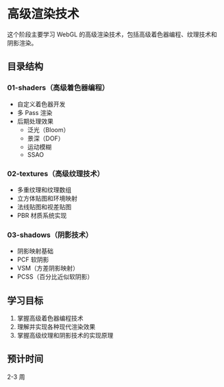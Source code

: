 # 高级渲染技术

这个阶段主要学习 WebGL 的高级渲染技术，包括高级着色器编程、纹理技术和阴影渲染。

## 目录结构

### 01-shaders（高级着色器编程）
- 自定义着色器开发
- 多 Pass 渲染
- 后期处理效果
  - 泛光（Bloom）
  - 景深（DOF）
  - 运动模糊
  - SSAO

### 02-textures（高级纹理技术）
- 多重纹理和纹理数组
- 立方体贴图和环境映射
- 法线贴图和视差贴图
- PBR 材质系统实现

### 03-shadows（阴影技术）
- 阴影映射基础
- PCF 软阴影
- VSM（方差阴影映射）
- PCSS（百分比近似软阴影）

## 学习目标
1. 掌握高级着色器编程技术
2. 理解并实现各种现代渲染效果
3. 掌握高级纹理和阴影技术的实现原理

## 预计时间
2-3 周

